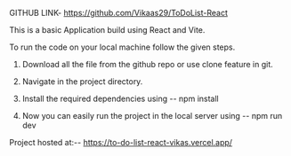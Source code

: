 GITHUB LINK- https://github.com/Vikaas29/ToDoList-React

This is a basic Application build using React and Vite.

To run the code on your local machine follow the given steps.

1. Download all the file from the github repo or use clone feature in git.

2. Navigate in the project directory.

3. Install the required dependencies using -- npm install 

4. Now you can easily run the project in the local server using -- npm run dev

Project hosted at:-- https://to-do-list-react-vikas.vercel.app/
